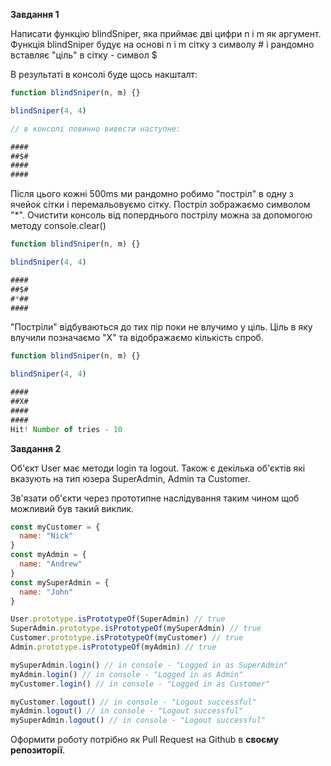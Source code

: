 **Завдання 1**

Написати функцію blindSniper, яка приймає дві цифри n і m як аргумент. Функція blindSniper будує на основі n i m сітку з символу # і рандомно вставляє "ціль" в сітку - символ $

В результаті в консолі буде щось накшталт:

```javascript
function blindSniper(n, m) {}

blindSniper(4, 4)

// в консолі повинно вивести наступне:

####
##$#
####
####
```

Після цього кожні 500ms ми рандомно робимо "постріл" в одну з ячейок сітки і перемальовуємо сітку. Постріл зображаємо символом "*". Очистити консоль від поперднього пострілу можна за допомогою методу console.clear()

```javascript
function blindSniper(n, m) {}

blindSniper(4, 4)

####
##$#
#*##
####
```

"Постріли" відбуваються до тих пір поки не влучимо у ціль. Ціль в яку влучили позначаємо "Х" та відображаємо кількість спроб.

```javascript
function blindSniper(n, m) {}

blindSniper(4, 4)

####
##X#
####
####
Hit! Number of tries - 10
```

**Завдання 2**

Об'єкт User має методи login та logout. Також є декілька об'єктів які вказують на тип юзера SuperAdmin, Admin та Customer.

Зв'язати об'єкти через прототипне наслідування таким чином щоб можливий був такий виклик.

```javascript
const myCustomer = {
  name: "Nick"
}
const myAdmin = {
  name: "Andrew"
}
const mySuperAdmin = {
  name: "John"
}

User.prototype.isPrototypeOf(SuperAdmin) // true
SuperAdmin.prototype.isPrototypeOf(mySuperAdmin) // true
Customer.prototype.isPrototypeOf(myCustomer) // true
Admin.prototype.isPrototypeOf(myAdmin) // true

mySuperAdmin.login() // in console - "Logged in as SuperAdmin"
myAdmin.login() // in console - "Logged in as Admin"
myCustomer.login() // in console - "Logged in as Customer"

myCustomer.logout() // in console - "Logout successful"
myAdmin.logout() // in console - "Logout successful"
mySuperAdmin.logout() // in console - "Logout successful"

```

Оформити роботу потрібно як Pull Request на Github в **своєму репозиторії**.